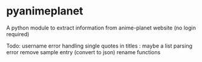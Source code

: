 # pyanimeplanet
A python module to extract information from anime-planet website (no login required)


Todo:
    username error handling
    single quotes in titles : maybe a list parsing error
    remove sample entry (convert to json)
    rename functions